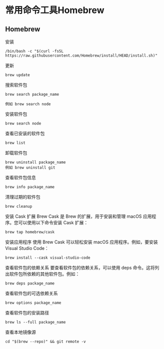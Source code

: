 # 常用命令工具Homebrew

## Homebrew
安装 
```
/bin/bash -c "$(curl -fsSL https://raw.githubusercontent.com/Homebrew/install/HEAD/install.sh)"
```
更新
```
brew update
```
搜索软件包
```
brew search package_name

例如 brew search node
```
安装软件包
```
brew search node
```
查看已安装的软件包
```
brew list
```
卸载软件包
```
brew uninstall package_name
例如 brew uninstall git
```
查看软件包信息
```
brew info package_name
```
清理过期的软件包
```
brew cleanup
```
安装 Cask 扩展
Brew Cask 是 Brew 的扩展，用于安装和管理 macOS 应用程序。您可以使用以下命令安装 Cask 扩展：
```
brew tap homebrew/cask
```
安装应用程序
使用 Brew Cask 可以轻松安装 macOS 应用程序。例如，要安装 Visual Studio Code：
```
brew install --cask visual-studio-code
```
查看软件包的依赖关系
要查看软件包的依赖关系，可以使用 deps 命令。这将列出软件包所依赖的其他软件包。例如：
```
brew deps package_name
```
查看软件包的可选依赖关系
```
brew options package_name
```
查看软件包的安装路径
```
brew ls --full package_name
```
查看本地镜像源
```
cd "$(brew --repo)" && git remote -v
```